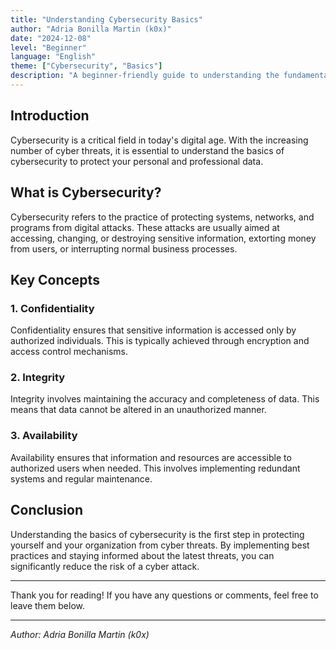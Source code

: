 ```yaml
---
title: "Understanding Cybersecurity Basics"
author: "Adria Bonilla Martin (k0x)"
date: "2024-12-08"
level: "Beginner"
language: "English"
theme: ["Cybersecurity", "Basics"]
description: "A beginner-friendly guide to understanding the fundamental principles of cybersecurity, including confidentiality, integrity, and availability."
---
```


## Introduction

Cybersecurity is a critical field in today's digital age. With the increasing number of cyber threats, it is essential to understand the basics of cybersecurity to protect your personal and professional data.

## What is Cybersecurity?

Cybersecurity refers to the practice of protecting systems, networks, and programs from digital attacks. These attacks are usually aimed at accessing, changing, or destroying sensitive information, extorting money from users, or interrupting normal business processes.

## Key Concepts

### 1. Confidentiality

Confidentiality ensures that sensitive information is accessed only by authorized individuals. This is typically achieved through encryption and access control mechanisms.

### 2. Integrity

Integrity involves maintaining the accuracy and completeness of data. This means that data cannot be altered in an unauthorized manner.

### 3. Availability

Availability ensures that information and resources are accessible to authorized users when needed. This involves implementing redundant systems and regular maintenance.

## Conclusion

Understanding the basics of cybersecurity is the first step in protecting yourself and your organization from cyber threats. By implementing best practices and staying informed about the latest threats, you can significantly reduce the risk of a cyber attack.

---

Thank you for reading! If you have any questions or comments, feel free to leave them below.

---

*Author: Adria Bonilla Martin (k0x)*
